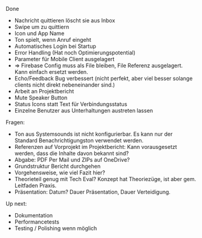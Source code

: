 Done

* Nachricht quittieren löscht sie aus Inbox
* Swipe um zu quittiern
* Icon und App Name
* Ton spielt, wenn Anruf eingeht
* Automatisches Login bei Startup
* Error Handling (Hat noch Optimierungspotential)
* Parameter für Mobile Client ausgelagert
* => Firebase Config muss als File bleiben, File Referenz ausgelagert. Kann einfach ersetzt werden.
* Echo/Feedback Bug verbessert (nicht perfekt, aber viel besser solange clients nicht direkt nebeneinander sind.)
* Arbeit an Projektbericht
* Mute Speaker Button
* Status Icons statt Text für Verbindungsstatus
* Einzelne Benutzer aus Unterhaltungen austreten lassen

Fragen:

* Ton aus Systemsounds ist nicht konfigurierbar. Es kann nur der Standard Benachrichtigungston verwendet werden. 
* Referenzen auf Vorprojekt im Projektbericht: Kann vorausgesetzt werden, dass die Inhalte davon bekannt sind?
* Abgabe: PDF Per Mail und ZIPs auf OneDrive?
* Grundstruktur Bericht durchgehen
* Vorgehensweise, wie viel Fazit hier?
* Theorieteil genug mit Tech Eval? Konzept hat Theoriezüge, ist aber gem. Leitfaden Praxis. 
* Präsentation: Datum? Dauer Präsentation, Dauer Verteidigung. 

Up next:

* Dokumentation
* Performancetests
* Testing / Polishing wenn möglich
